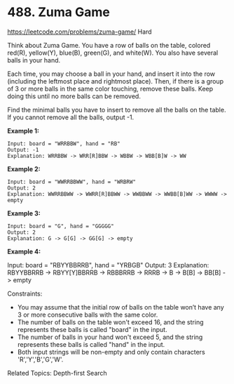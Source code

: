 # 488. Zuma Game
<https://leetcode.com/problems/zuma-game/>
Hard

Think about Zuma Game. You have a row of balls on the table, colored red(R), yellow(Y), blue(B), green(G), and white(W). You also have several balls in your hand.

Each time, you may choose a ball in your hand, and insert it into the row (including the leftmost place and rightmost place). Then, if there is a group of 3 or more balls in the same color touching, remove these balls. Keep doing this until no more balls can be removed.

Find the minimal balls you have to insert to remove all the balls on the table. If you cannot remove all the balls, output -1.


**Example 1:**

    Input: board = "WRRBBW", hand = "RB"
    Output: -1
    Explanation: WRRBBW -> WRR[R]BBW -> WBBW -> WBB[B]W -> WW

**Example 2:**

    Input: board = "WWRRBBWW", hand = "WRBRW"
    Output: 2
    Explanation: WWRRBBWW -> WWRR[R]BBWW -> WWBBWW -> WWBB[B]WW -> WWWW -> empty

**Example 3:**

    Input: board = "G", hand = "GGGGG"
    Output: 2
    Explanation: G -> G[G] -> GG[G] -> empty 

**Example 4:**

Input: board = "RBYYBBRRB", hand = "YRBGB"
Output: 3
Explanation: RBYYBBRRB -> RBYY[Y]BBRRB -> RBBBRRB -> RRRB -> B -> B[B] -> BB[B] -> empty 
 

Constraints:

* You may assume that the initial row of balls on the table won’t have any 3 or more consecutive balls with the same color.
* The number of balls on the table won't exceed 16, and the string represents these balls is called "board" in the input.
* The number of balls in your hand won't exceed 5, and the string represents these balls is called "hand" in the input.
* Both input strings will be non-empty and only contain characters 'R','Y','B','G','W'.

Related Topics: Depth-first Search